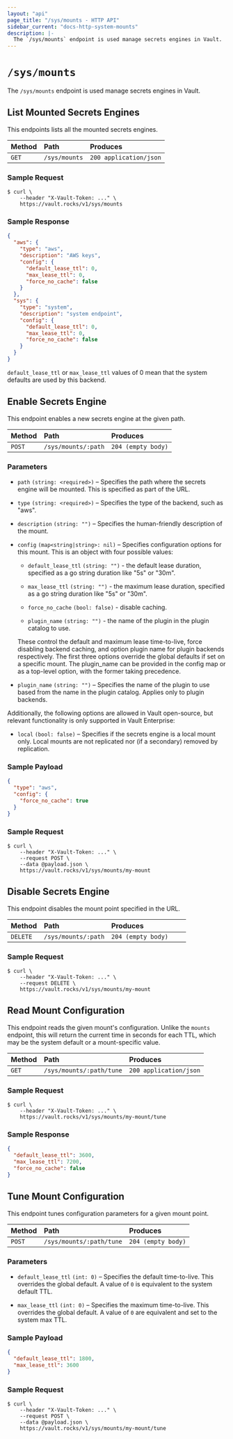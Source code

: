 ```yaml
---
layout: "api"
page_title: "/sys/mounts - HTTP API"
sidebar_current: "docs-http-system-mounts"
description: |-
  The `/sys/mounts` endpoint is used manage secrets engines in Vault.
---
```


# `/sys/mounts`

The `/sys/mounts` endpoint is used manage secrets engines in Vault.

## List Mounted Secrets Engines

This endpoints lists all the mounted secrets engines.

| Method   | Path                         | Produces               |
| :------- | :--------------------------- | :--------------------- |
| `GET`    | `/sys/mounts`                | `200 application/json` |

### Sample Request

```
$ curl \
    --header "X-Vault-Token: ..." \
    https://vault.rocks/v1/sys/mounts
```

### Sample Response

```json
{
  "aws": {
    "type": "aws",
    "description": "AWS keys",
    "config": {
      "default_lease_ttl": 0,
      "max_lease_ttl": 0,
      "force_no_cache": false
    }
  },
  "sys": {
    "type": "system",
    "description": "system endpoint",
    "config": {
      "default_lease_ttl": 0,
      "max_lease_ttl": 0,
      "force_no_cache": false
    }
  }
}
```

`default_lease_ttl` or `max_lease_ttl` values of 0 mean that the system defaults
are used by this backend.

## Enable Secrets Engine

This endpoint enables a new secrets engine at the given path.

| Method   | Path                         | Produces               |
| :------- | :--------------------------- | :--------------------- |
| `POST`   | `/sys/mounts/:path`          | `204 (empty body)`     |

### Parameters

- `path` `(string: <required>)` – Specifies the path where the secrets engine
  will be mounted. This is specified as part of the URL.

- `type` `(string: <required>)` – Specifies the type of the backend, such as
  "aws".

- `description` `(string: "")` – Specifies the human-friendly description of the
  mount.

- `config` `(map<string|string>: nil)` – Specifies configuration options for
  this mount. This is an object with four possible values:

    - `default_lease_ttl` `(string: "")` - the default lease duration, specified
      as a go string duration like "5s" or "30m".

    - `max_lease_ttl` `(string: "")` - the maximum lease duration, specified as
      a go string duration like "5s" or "30m".

    - `force_no_cache` `(bool: false)` - disable caching.

    - `plugin_name` `(string: "")` - the name of the plugin in the plugin
      catalog to use.

    These control the default and maximum lease time-to-live, force
    disabling backend caching, and option plugin name for plugin backends
    respectively. The first three options override the global defaults if
    set on a specific mount. The plugin_name can be provided in the config
    map or as a top-level option, with the former taking precedence.

- `plugin_name` `(string: "")` – Specifies the name of the plugin to
  use based from the name in the plugin catalog. Applies only to plugin
  backends.

Additionally, the following options are allowed in Vault open-source, but
relevant functionality is only supported in Vault Enterprise:

- `local` `(bool: false)` – Specifies if the secrets engine is a local mount
  only. Local mounts are not replicated nor (if a secondary) removed by
  replication.

### Sample Payload

```json
{
  "type": "aws",
  "config": {
    "force_no_cache": true
  }
}
```

### Sample Request

```
$ curl \
    --header "X-Vault-Token: ..." \
    --request POST \
    --data @payload.json \
    https://vault.rocks/v1/sys/mounts/my-mount
```

## Disable Secrets Engine

This endpoint disables the mount point specified in the URL.

| Method   | Path                         | Produces               |
| :------- | :--------------------------- | :--------------------- |
| `DELETE` | `/sys/mounts/:path`          | `204 (empty body)    ` |

### Sample Request

```
$ curl \
    --header "X-Vault-Token: ..." \
    --request DELETE \
    https://vault.rocks/v1/sys/mounts/my-mount
```

## Read Mount Configuration

This endpoint reads the given mount's configuration. Unlike the `mounts`
endpoint, this will return the current time in seconds for each TTL, which may
be the system default or a mount-specific value.

| Method   | Path                         | Produces               |
| :------- | :--------------------------- | :--------------------- |
| `GET`   | `/sys/mounts/:path/tune`      | `200 application/json` |

### Sample Request

```
$ curl \
    --header "X-Vault-Token: ..." \
    https://vault.rocks/v1/sys/mounts/my-mount/tune
```

### Sample Response

```json
{
  "default_lease_ttl": 3600,
  "max_lease_ttl": 7200,
  "force_no_cache": false
}
```

## Tune Mount Configuration

This endpoint tunes configuration parameters for a given mount point.

| Method   | Path                         | Produces               |
| :------- | :--------------------------- | :--------------------- |
| `POST`   | `/sys/mounts/:path/tune`     | `204 (empty body)`     |

### Parameters

- `default_lease_ttl` `(int: 0)` – Specifies the default time-to-live. This
  overrides the global default. A value of `0` is equivalent to the system
  default TTL.

- `max_lease_ttl` `(int: 0)` – Specifies the maximum time-to-live. This
  overrides the global default. A value of `0` are equivalent and set to the
  system max TTL.

### Sample Payload

```json
{
  "default_lease_ttl": 1800,
  "max_lease_ttl": 3600
}
```

### Sample Request

```
$ curl \
    --header "X-Vault-Token: ..." \
    --request POST \
    --data @payload.json \
    https://vault.rocks/v1/sys/mounts/my-mount/tune
```
